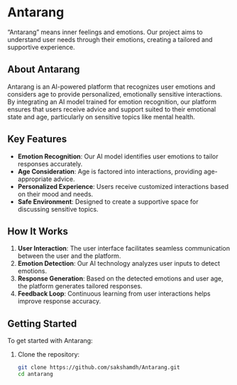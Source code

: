 # Antarang

“Antarang” means inner feelings and emotions. Our project aims to understand user needs through their emotions, creating a tailored and supportive experience.

## About Antarang

Antarang is an AI-powered platform that recognizes user emotions and considers age to provide personalized, emotionally sensitive interactions. By integrating an AI model trained for emotion recognition, our platform ensures that users receive advice and support suited to their emotional state and age, particularly on sensitive topics like mental health.

## Key Features

- **Emotion Recognition**: Our AI model identifies user emotions to tailor responses accurately.
- **Age Consideration**: Age is factored into interactions, providing age-appropriate advice.
- **Personalized Experience**: Users receive customized interactions based on their mood and needs.
- **Safe Environment**: Designed to create a supportive space for discussing sensitive topics.

## How It Works

1. **User Interaction**: The user interface facilitates seamless communication between the user and the platform.
2. **Emotion Detection**: Our AI technology analyzes user inputs to detect emotions.
3. **Response Generation**: Based on the detected emotions and user age, the platform generates tailored responses.
4. **Feedback Loop**: Continuous learning from user interactions helps improve response accuracy.

## Getting Started

To get started with Antarang:

1. Clone the repository:
   ```bash
   git clone https://github.com/sakshamdh/Antarang.git
   cd antarang
```

